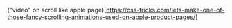 ("video" on scroll like apple page)[https://css-tricks.com/lets-make-one-of-those-fancy-scrolling-animations-used-on-apple-product-pages/]
